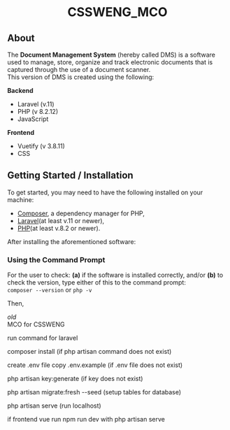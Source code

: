 <h1 align="center">CSSWENG_MCO</h1>

## About
The **Document Management System** (hereby called DMS) is a software used to manage, store, organize and track electronic documents that is captured through the use of a document scanner.\
This version of DMS is created using the following:

**Backend**
- Laravel (v.11)
- PHP (v 8.2.12)
- JavaScript

**Frontend**
- Vuetify (v 3.8.11)
- CSS

## Getting Started / Installation
To get started, you may need to have the following installed on your machine:
- [Composer](https://getcomposer.org/), a dependency manager for PHP,
- [Laravel](https://laravel.com/docs/12.x/installation)(at least v.11 or newer),
- [PHP](https://www.php.net/manual/en/install.php)(at least v.8.2 or newer).

After installing the aforementioned software:
###  Using the Command Prompt
For the user to check: **(a)** if the software is installed correctly, and/or **(b)** to check the version, type either of this to the command prompt:\
`composer --version`
or
`php -v`

Then, 



*old*\
MCO for CSSWENG 

run command for laravel

composer install (if php artisan command does not exist)

create .env file copy .env.example (if .env file does not exist)

php artisan key:generate (if key does not exist)

php artisan migrate:fresh --seed (setup tables for database)

php artisan serve (run localhost)

if frontend vue run npm run dev with php artisan serve
